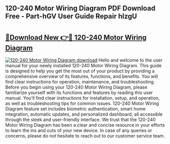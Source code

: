 ## 120-240 Motor Wiring Diagram PDF Download Free - Part-hGV User Guide Repair hlzgU

# <h2><a href="http://dfq5op.blite.top/?on=120-240+Motor+Wiring+Diagram">🔗Download New 👉🔴 120-240 Motor Wiring Diagram</a></h2>

[![120-240 Motor Wiring Diagram download](https://i.imgur.com/lujVjoI.png)](http://dfq5op.blite.top/?on=120-240+Motor+Wiring+Diagram)
Hello and welcome to the user manual for your newly installed 120-240 Motor Wiring Diagram. This guide is designed to help you get the most out of your product by providing a comprehensive overview of its features, functions, and benefits. You will find clear instructions for operation, maintenance, and troubleshooting. Before you begin using your 120-240 Motor Wiring Diagram, please familiarize yourself with its functions and features by reading this user manual. You'll find clear instructions for installation, setup, and operation, as well as troubleshooting tips for common issues. 120-240 Motor Wiring Diagram feature set includes biometric authentication, smart home integration, automatic updates, and personalized dashboard, all accessible through the sleek and user-friendly interface. We trust that the 120-240 Motor Wiring Diagram has been a clear and concise resource in your efforts to learn the ins and outs of your new device. In case of any queries or concerns, please do not hesitate to reach out to our customer service team.
